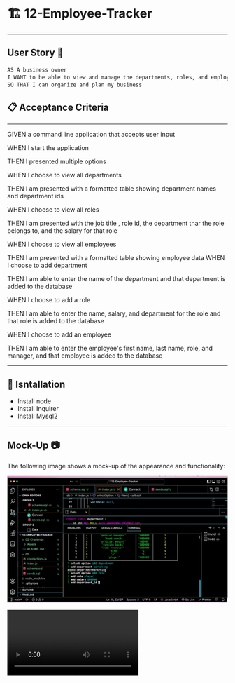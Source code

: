 # 🏗️ 12-Employee-Tracker

---

## User Story 🏈
```md
AS A business owner
I WANT to be able to view and manage the departments, roles, and employee in Seattle Seahawks company
SO THAT I can organize and plan my business
```

## 📋 Acceptance Criteria

---
GIVEN a command line application that accepts user input

WHEN I start the application 

THEN I presented multiple options

WHEN I choose to view all departments

THEN I am presented with a formatted table showing department names and department ids

WHEN I choose to view all roles

THEN I am presented with the job title , role id, the department thar the role belongs to, and the salary for that role

WHEN I choose to view all employees

THEN I am presented with a formatted table showing employee data
WHEN I choose to add department

THEN I am able to enter the name of the department and that department is added to the database

WHEN I choose to add a role

THEN I am able to enter the name, salary, and department for the role and that role is added to the database

WHEN I choose to add an employee

THEN I am able to enter the employee's first name, last name, role, and manager, and that employee is added to the database


---

## 📐 Isntallation

* Install node
* Install Inquirer
* Install Mysql2

---
## Mock-Up 📷 

The following image shows a mock-up of the appearance and functionality:

![My screenshot](02-Challenge/Assets/myScreenShot.png)


![My video](02-Challenge/Assets/homework.mp4)





